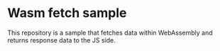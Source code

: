 # Wasm fetch sample

This repository is a sample that fetches data within WebAssembly and returns response data to the JS side.